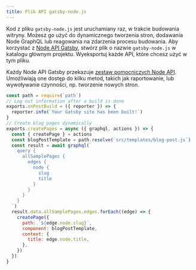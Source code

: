 ```yaml
---
title: Plik API gatsby-node.js
---
```


Kod z pliku `gatsby-node.js` jest uruchamiany raz, w trakcie budowania witryny. Możesz go użyć do dynamicznego tworzenia stron, dodawania Node GraphQL lub reagowania na zdarzenia procesu budowania. Aby korzystać z [Node API Gatsby](/docs/node-apis/), stwórz plik o nazwie `gatsby-node.js` w katalogu głównym projektu. Wyeksportuj każde API, które chcesz użyć w tym pliku.

Każdy Node API Gatsby przekazuje [zestaw pomocniczych Node API](/docs/node-api-helpers/). Umożliwiają one dostęp do kilku metod, takich jak raportowanie, lub wywoływanie czynności, np. tworzenie nowych stron.

```js:title=gatsby-node.js
const path = require(`path`)
// Log out information after a build is done
exports.onPostBuild = ({ reporter }) => {
  reporter.info(`Your Gatsby site has been built!`)
}
// Create blog pages dynamically
exports.createPages = async ({ graphql, actions }) => {
  const { createPage } = actions
  const blogPostTemplate = path.resolve(`src/templates/blog-post.js`)
  const result = await graphql(`
    query {
      allSamplePages {
        edges {
          node {
            slug
            title
          }
        }
      }
    }
  `)
  result.data.allSamplePages.edges.forEach((edge) => {
    createPage({
      path: `${edge.node.slug}`,
      component: blogPostTemplate,
      context: {
        title: edge.node.title,
      },
    })
  })
}
```

